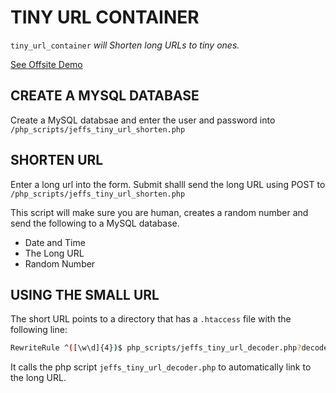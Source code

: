 # TINY URL CONTAINER

`tiny_url_container` _will Shorten long URLs to tiny ones._

[See Offsite Demo](http://www.jeffryadecola.com/my-php-containers/index.php?container_name=jeffs_tiny_url_container)

## CREATE A MYSQL DATABASE

Create a MySQL databsae and enter the user and password into
`/php_scripts/jeffs_tiny_url_shorten.php`

## SHORTEN URL

Enter a long url into the form. Submit shalll send
the long URL using POST to `/php_scripts/jeffs_tiny_url_shorten.php`

This script will make sure you are human, creates a random number
and send the following to a MySQL database.

* Date and Time
* The Long URL
* Random Number

## USING THE SMALL URL

The short URL points to a directory that has a `.htaccess` file
with the following line:

```bash
RewriteRule ^([\w\d]{4})$ php_scripts/jeffs_tiny_url_decoder.php?decode=$1 [L]
```
It calls the php script `jeffs_tiny_url_decoder.php` to automatically
link to the long URL.

